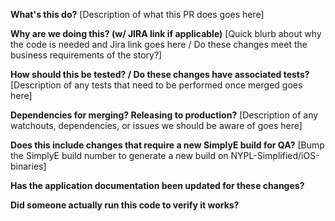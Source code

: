 **What's this do?**
[Description of what this PR does goes here]

**Why are we doing this? (w/ JIRA link if applicable)**
[Quick blurb about why the code is needed and Jira link goes here / Do these changes meet the business requirements of the story?]

**How should this be tested? / Do these changes have associated tests?**
[Description of any tests that need to be performed once merged goes here]

**Dependencies for merging? Releasing to production?**
[Description of any watchouts, dependencies, or issues we should be aware of goes here]

**Does this include changes that require a new SimplyE build for QA?**
[Bump the SimplyE build number to generate a new build on NYPL-Simplified/iOS-binaries]

**Has the application documentation been updated for these changes?**

**Did someone actually run this code to verify it works?**
